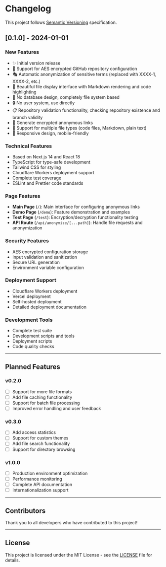 # Changelog

This project follows [Semantic Versioning](https://semver.org/lang/en/) specification.

## [0.1.0] - 2024-01-01

### New Features

- ✨ Initial version release
- 🔐 Support for AES encrypted GitHub repository configuration
- 🎭 Automatic anonymization of sensitive terms (replaced with XXXX-1, XXXX-2, etc.)
- 📱 Beautiful file display interface with Markdown rendering and code highlighting
- 🚀 No database design, completely file system based
- 🔒 No user system, use directly
- 📋 Repository validation functionality, checking repository existence and branch validity
- 🔗 Generate encrypted anonymous links
- 📄 Support for multiple file types (code files, Markdown, plain text)
- 🎨 Responsive design, mobile-friendly

### Technical Features

- Based on Next.js 14 and React 18
- TypeScript for type-safe development
- Tailwind CSS for styling
- Cloudflare Workers deployment support
- Complete test coverage
- ESLint and Prettier code standards

### Page Features

- **Main Page** (`/`): Main interface for configuring anonymous links
- **Demo Page** (`/demo`): Feature demonstration and examples
- **Test Page** (`/test`): Encryption/decryption functionality testing
- **API Route** (`/api/anonymize/[...path]`): Handle file requests and anonymization

### Security Features

- AES encrypted configuration storage
- Input validation and sanitization
- Secure URL generation
- Environment variable configuration

### Deployment Support

- Cloudflare Workers deployment
- Vercel deployment
- Self-hosted deployment
- Detailed deployment documentation

### Development Tools

- Complete test suite
- Development scripts and tools
- Deployment scripts
- Code quality checks

---

## Planned Features

### v0.2.0

- [ ] Support for more file formats
- [ ] Add file caching functionality
- [ ] Support for batch file processing
- [ ] Improved error handling and user feedback

### v0.3.0

- [ ] Add access statistics
- [ ] Support for custom themes
- [ ] Add file search functionality
- [ ] Support for directory browsing

### v1.0.0

- [ ] Production environment optimization
- [ ] Performance monitoring
- [ ] Complete API documentation
- [ ] Internationalization support

---

## Contributors

Thank you to all developers who have contributed to this project!

---

## License

This project is licensed under the MIT License - see the [LICENSE](LICENSE) file for details. 